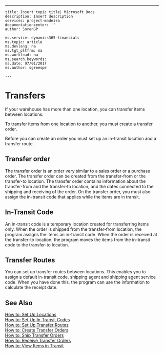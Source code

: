 ---
    title: Insert topic title| Microsoft Docs
    description: Insert description
    services: project-madeira
    documentationcenter: ''
    author: SorenGP

    ms.service: dynamics365-financials
    ms.topic: article
    ms.devlang: na
    ms.tgt_pltfrm: na
    ms.workload: na
    ms.search.keywords:
    ms.date: 07/01/2017
    ms.author: sgroespe

    ---
# Transfers
If your warehouse has more than one location, you can transfer items between locations.  
  
 To transfer items from one location to another, you must create a transfer order.  
  
 Before you can create an order you must set up an in-transit location and a transfer route.  
  
## Transfer order  
 The transfer order is an order very similar to a sales order or a purchase order. The transfer order can be created from the transfer-from or the transfer-to location. The transfer order contains information about the transfer-from and the transfer-to location, and the dates connected to the shipping and receiving of the order. On the transfer order, you must also assign the in-transit code that applies while the items are in transit.  
  
## In-Transit Code  
 An in-transit code is a temporary location created for transferring items only. When the order is shipped from the transfer-from location, the program assigns the items an in-transit code. When the order is received at the transfer-to location, the program moves the items from the in-transit code to the transfer-to location.  
  
## Transfer Routes  
 You can set up transfer routes between locations. This enables you to assign a default in-transit code, shipping agent and shipping agent service code. When you have done this, the program can use the information to calculate the receipt date.  
  
## See Also  
 [How to: Set Up Locations](../DesignAndEngineering/how-to-set-up-locations.md)   
 [How to: Set Up In-Transit Codes](../DesignAndEngineering/how-to-set-up-in-transit-codes.md)   
 [How to: Set Up Transfer Routes](../DesignAndEngineering/how-to-set-up-transfer-routes.md)   
 [How to: Create Transfer Orders](../DesignAndEngineering/how-to-create-transfer-orders.md)   
 [How to: Ship Transfer Orders](../DesignAndEngineering/how-to-ship-transfer-orders.md)   
 [How to: Receive Transfer Orders](../DesignAndEngineering/how-to-receive-transfer-orders.md)   
 [How to: View Items in Transit](../DesignAndEngineering/how-to-view-items-in-transit.md)
